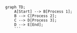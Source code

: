 ```mermaid
graph TD;
    A[Start] --> B[Process 1];
    B --> C[Process 2];
    C --> D[Process 3];
    D --> E[End];
    ``` 